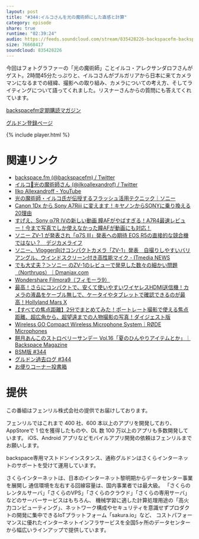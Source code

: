 ```yaml
---
layout: post
title: "#344:イルコさんを光の魔術師にした直感と計算"
category: episode
share: true
runtime: "02:39:24"
audio: https://feeds.soundcloud.com/stream/835428226-backspacefm-backspacefm-344.mp3
size: 76668417
soundcloud: 835428226
---
```


今回はフォトグラファーの「光の魔術師」ことイルコ・アレクサンダロフさんがゲスト。2時間45分たっぷりと、イルコさんがブルガリアから日本に来てカメラマンになるまでの経緯、撮影への取り組み、カメラについての考え方、そしてライティングについて語ってくれました。リスナーさんからの質問にも答えてくれています。

[backspacefm定期購読マガジン](https://note.com/drikin/m/m55ec296b7655)

[グルドン登録ページ](https://mstdn.guru/invite/3WVHpSMr)

{% include player.html %}

# 関連リンク
* [backspace.fm (@backspacefm) / Twitter](https://twitter.com/backspacefm)
* [イルコ🐬光の魔術師さん (@ilkoallexandrof) / Twitter](https://twitter.com/ilkoallexandrof)
* [Ilko Allexandroff - YouTube](https://www.youtube.com/channel/UC6YvcKQ4Ydffc23SQ1_2KTg)
* [光の魔術師・イルコ氏が伝授するフラッシュ活用テクニック｜ソニー](https://www.sony.jp/ichigan/a-universe/news/245/)
* [Canon 1Dx から Sony A7Riii に変えます！キヤノンからSONYに乗り換える20理由](https://www.youtube.com/watch?v=lpEXb4X7uAg)
* [すげえ、Sony α7R IVの新しい動画 瞳AFがやばすぎる！A7R4最速レビュー！今まで写真でしか使えなかった瞳AFが動画にも対応！](https://www.youtube.com/watch?v=JAmzEzx3SUI)
* [ソニー ZV-1 が発表され「α7S III」発表への期待 EOS R5の直接的な競合機ではない？　デジカメライフ](https://dclife.jp/camera_news/article/sony/2020/0528_01.html)
* [ソニー、Vlogger向けコンパクトカメラ「ZV-1」発表　自撮りしやすいバリアングル、ウインドスクリーン付き高性能マイク - ITmedia NEWS](https://www.itmedia.co.jp/news/articles/2005/27/news053.html)
* [でも大丈夫？＞ソニー のZV-1のレビューで発見した数々の細かい問題（Northrups）｜Dmaniax.com](https://www.dmaniax.com/2020/05/27/sony-zv1-has-many-problem/)
* [Wondershare Filmora9（フィモーラ9）](https://filmora.wondershare.jp/)
* [最高！さらにコンパクトで、安くて使いやすいワイヤレスHDMI送信機！カメラの液晶をケーブル無しで、ケータイやタブレットで確認できるのが最高！Hollyland Mars X](https://www.youtube.com/watch?v=wP4YWOD7Gg0)
* [【すべての焦点距離】2分でまとめてみた！ポートレート撮影で使える焦点距離、超広角から、超望遠までの人物撮影の写真！ダイジェスト版](https://www.youtube.com/watch?v=fKXuFrD6aIo)
* [Wireless GO Compact Wireless Microphone System｜RØDE Microphones](https://wirelessgo.rode.com/)
* [餅月あんこのストロベリーサンデー Vol.16「夏のひんやりアイテムとか」｜Backspace Magazine](https://note.com/backspacefm/n/n9dc8669b52ae)
* [BSM版 #344](https://note.com/backspacefm/n/n568093e8ad62)
* [グルドン過去ログ #344](https://rbtnn.github.io/mstdn-picker/?instance=mstdn.guru&since_id=104261176571419001&max_id=104261859328821164)
* [お便りコーナー投書箱](https://forms.gle/NDBngfLwc3jKbLEJ6)

# 提供

この番組はフェンリル株式会社の提供でお届けしております。

フェンリルではこれまで 400 社、600 本以上のアプリを開発しており、AppStoreで 1 位を獲得したものや、DL 数 100 万以上のアプリも多数開発しています。
iOS、Android アプリなどモバイルアプリ開発の依頼はフェンリルまでお願いします。

backspace専用マストドンインスタンス、通称グルドンはさくらインターネットのサポートを受けて運用しています。

さくらインターネットは、日本のインターネット黎明期からデータセンター事業を展開し
通信環境を左右する回線容量は、国内事業者では最大級。
「さくらのレンタルサーバ」「さくらのVPS」「さくらのクラウド」「さくらの専用サーバ」などのサーバーサービスはもちろん、
機械学習に適した計算処理用途の「高火力コンピューティング」、ネットワーク構成やセキュリティを意識せずプロダクトの開発に集中できるIoTプラットフォーム「sakura.io」など、
コストパフォーマンスに優れたインターネットインフラサービスを全国5ヶ所のデータセンターから幅広いラインアップで提供しています。
